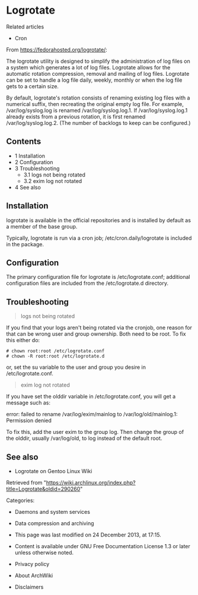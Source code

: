 Logrotate
=========

Related articles

-   Cron

From https://fedorahosted.org/logrotate/:

The logrotate utility is designed to simplify the administration of log
files on a system which generates a lot of log files. Logrotate allows
for the automatic rotation compression, removal and mailing of log
files. Logrotate can be set to handle a log file daily, weekly, monthly
or when the log file gets to a certain size.

By default, logrotate's rotation consists of renaming existing log files
with a numerical suffix, then recreating the original empty log file.
For example, /var/log/syslog.log is renamed /var/log/syslog.log.1. If
/var/log/syslog.log.1 already exists from a previous rotation, it is
first renamed /var/log/syslog.log.2. (The number of backlogs to keep can
be configured.)

Contents
--------

-   1 Installation
-   2 Configuration
-   3 Troubleshooting
    -   3.1 logs not being rotated
    -   3.2 exim log not rotated
-   4 See also

Installation
------------

logrotate is available in the official repositories and is installed by
default as a member of the base group.

Typically, logrotate is run via a cron job; /etc/cron.daily/logrotate is
included in the package.

Configuration
-------------

The primary configuration file for logrotate is /etc/logrotate.conf;
additional configuration files are included from the /etc/logrotate.d
directory.

Troubleshooting
---------------

> logs not being rotated

If you find that your logs aren't being rotated via the cronjob, one
reason for that can be wrong user and group ownership. Both need to be
root. To fix this either do:

    # chown root:root /etc/logrotate.conf
    # chown -R root:root /etc/logrotate.d

or, set the su variable to the user and group you desire in
/etc/logrotate.conf.

> exim log not rotated

If you have set the olddir variable in /etc/logrotate.conf, you will get
a message such as:

error: failed to rename /var/log/exim/mainlog to /var/log/old/mainlog.1: Permission denied

To fix this, add the user exim to the group log. Then change the group
of the olddir, usually /var/log/old, to log instead of the default root.

See also
--------

-   Logrotate on Gentoo Linux Wiki

Retrieved from
"https://wiki.archlinux.org/index.php?title=Logrotate&oldid=290260"

Categories:

-   Daemons and system services
-   Data compression and archiving

-   This page was last modified on 24 December 2013, at 17:15.
-   Content is available under GNU Free Documentation License 1.3 or
    later unless otherwise noted.
-   Privacy policy
-   About ArchWiki
-   Disclaimers
